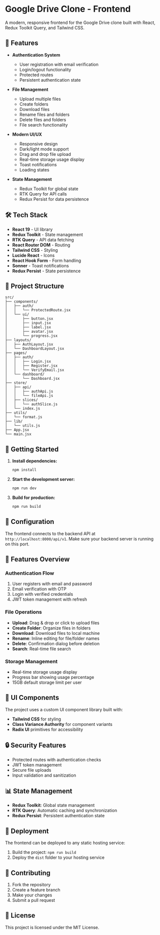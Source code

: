 # Google Drive Clone - Frontend

A modern, responsive frontend for the Google Drive clone built with React, Redux Toolkit Query, and Tailwind CSS.

## 🚀 Features

- **Authentication System**
  - User registration with email verification
  - Login/logout functionality
  - Protected routes
  - Persistent authentication state

- **File Management**
  - Upload multiple files
  - Create folders
  - Download files
  - Rename files and folders
  - Delete files and folders
  - File search functionality

- **Modern UI/UX**
  - Responsive design
  - Dark/light mode support
  - Drag and drop file upload
  - Real-time storage usage display
  - Toast notifications
  - Loading states

- **State Management**
  - Redux Toolkit for global state
  - RTK Query for API calls
  - Redux Persist for data persistence

## 🛠️ Tech Stack

- **React 19** - UI library
- **Redux Toolkit** - State management
- **RTK Query** - API data fetching
- **React Router DOM** - Routing
- **Tailwind CSS** - Styling
- **Lucide React** - Icons
- **React Hook Form** - Form handling
- **Sonner** - Toast notifications
- **Redux Persist** - State persistence

## 📁 Project Structure

```
src/
├── components/
│   ├── auth/
│   │   └── ProtectedRoute.jsx
│   └── ui/
│       ├── button.jsx
│       ├── input.jsx
│       ├── label.jsx
│       ├── avatar.jsx
│       └── progress.jsx
├── layouts/
│   ├── AuthLayout.jsx
│   └── DashboardLayout.jsx
├── pages/
│   ├── auth/
│   │   ├── Login.jsx
│   │   ├── Register.jsx
│   │   └── VerifyEmail.jsx
│   └── dashboard/
│       └── Dashboard.jsx
├── store/
│   ├── api/
│   │   ├── authApi.js
│   │   └── fileApi.js
│   ├── slices/
│   │   └── authSlice.js
│   └── index.js
├── utils/
│   └── format.js
├── lib/
│   └── utils.js
├── App.jsx
└── main.jsx
```

## 🚀 Getting Started

1. **Install dependencies:**
   ```bash
   npm install
   ```

2. **Start the development server:**
   ```bash
   npm run dev
   ```

3. **Build for production:**
   ```bash
   npm run build
   ```

## 🔧 Configuration

The frontend connects to the backend API at `http://localhost:8000/api/v1`. Make sure your backend server is running on this port.

## 📱 Features Overview

### Authentication Flow
1. User registers with email and password
2. Email verification with OTP
3. Login with verified credentials
4. JWT token management with refresh

### File Operations
- **Upload**: Drag & drop or click to upload files
- **Create Folder**: Organize files in folders
- **Download**: Download files to local machine
- **Rename**: Inline editing for file/folder names
- **Delete**: Confirmation dialog before deletion
- **Search**: Real-time file search

### Storage Management
- Real-time storage usage display
- Progress bar showing usage percentage
- 15GB default storage limit per user

## 🎨 UI Components

The project uses a custom UI component library built with:
- **Tailwind CSS** for styling
- **Class Variance Authority** for component variants
- **Radix UI** primitives for accessibility

## 🔒 Security Features

- Protected routes with authentication checks
- JWT token management
- Secure file uploads
- Input validation and sanitization

## 📊 State Management

- **Redux Toolkit**: Global state management
- **RTK Query**: Automatic caching and synchronization
- **Redux Persist**: Persistent authentication state

## 🚀 Deployment

The frontend can be deployed to any static hosting service:

1. Build the project: `npm run build`
2. Deploy the `dist` folder to your hosting service

## 🤝 Contributing

1. Fork the repository
2. Create a feature branch
3. Make your changes
4. Submit a pull request

## 📄 License

This project is licensed under the MIT License.
